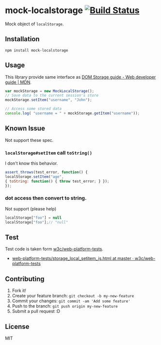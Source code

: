 # mock-localstorage [![Build Status](https://travis-ci.org/azu/mock-localstorage.svg)](https://travis-ci.org/azu/mock-localstorage)

Mock object of `localStorage`.

## Installation

``` 
npm install mock-localstorage
```

## Usage

This library provide same interface as [DOM Storage guide - Web developer guide | MDN](https://developer.mozilla.org/en-US/docs/Web/Guide/API/DOM/Storage "DOM Storage guide - Web developer guide | MDN").

``` js
var mockStorage = new MockLocalStorage();
// Save data to the current session's store
mockStorage.setItem("username", "John");

// Access some stored data
console.log( "username = " + mockStorage.getItem("username"));
```

## Known Issue

Not support these spec.

###  `localStorage#setItem` call `toString()`

I don't know this behavior.

``` js
assert_throws(test_error, function() {
localStorage.setItem("age",
{ toString: function() { throw test_error; } });
});
```

###  dot access then convert to string.

Not support (please help)

``` js
localStorage["foo"] = null
localStorage["foo"];// "null"
```

## Test

Test code is taken form [w3c/web-platform-tests](https://github.com/w3c/web-platform-tests "w3c/web-platform-tests").

* [web-platform-tests/storage_local_setitem_js.html at master · w3c/web-platform-tests](https://github.com/w3c/web-platform-tests/blob/master/webstorage/storage_local_setitem_js.html "web-platform-tests/storage_local_setitem_js.html at master · w3c/web-platform-tests")

## Contributing

1. Fork it!
2. Create your feature branch: `git checkout -b my-new-feature`
3. Commit your changes: `git commit -am 'Add some feature'`
4. Push to the branch: `git push origin my-new-feature`
5. Submit a pull request :D

## License

MIT